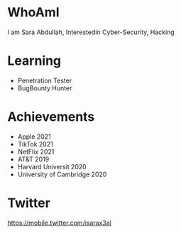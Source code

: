# WhoAml

I am Sara Abdullah, Interestedin Cyber-Security, Hacking

# Learning
- Penetration Tester 
- BugBounty Hunter

# Achievements

- Apple 2021
- TikTok 2021
- NetFlix 2021
- AT&T 2019
- Harvard Universit 2020
- University of Cambridge 2020

# Twitter

https://mobile.twitter.com/isarax3al


